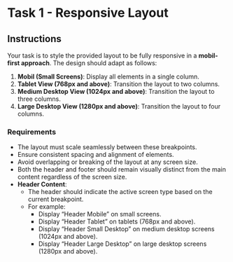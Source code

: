 # Task 1 - Responsive Layout

## Instructions

Your task is to style the provided layout to be fully responsive in a **mobil-first approach**. The design should adapt
as follows:

1. **Mobil (Small Screens)**: Display all elements in a single column.
2. **Tablet View (768px and above)**: Transition the layout to two columns.
3. **Medium Desktop View (1024px and above)**: Transition the layout to three columns.
4. **Large Desktop View (1280px and above)**: Transition the layout to four columns.

### Requirements

- The layout must scale seamlessly between these breakpoints.
- Ensure consistent spacing and alignment of elements.
- Avoid overlapping or breaking of the layout at any screen size.
- Both the header and footer should remain visually distinct from the main content regardless of the screen size.
- **Header Content**:
    - The header should indicate the active screen type based on the current breakpoint.
    - For example:
        - Display “Header Mobile” on small screens.
        - Display “Header Tablet” on tablets (768px and above).
        - Display “Header Small Desktop” on medium desktop screens (1024px and above).
        - Display “Header Large Desktop” on large desktop screens (1280px and above).